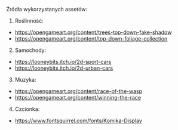 Źródła wykorzystanych assetów:

1. Roślinność:
 - https://opengameart.org/content/trees-top-down-fake-shadow
 - https://opengameart.org/content/top-down-foliage-collection
2. Samochody:
 - https://looneybits.itch.io/2d-sport-cars
 - https://looneybits.itch.io/2d-urban-cars
3. Muzyka:
 - https://opengameart.org/content/race-of-the-wasp
 - https://opengameart.org/content/winning-the-race
4. Czcionka:
 - https://www.fontsquirrel.com/fonts/Komika-Display
